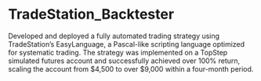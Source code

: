 # TradeStation_Backtester
Developed and deployed a fully automated trading strategy using TradeStation’s EasyLanguage, a Pascal-like scripting language optimized for systematic trading. The strategy was implemented on a TopStep simulated futures account and successfully achieved over 100% return, scaling the account from $4,500 to over $9,000 within a four-month period.
